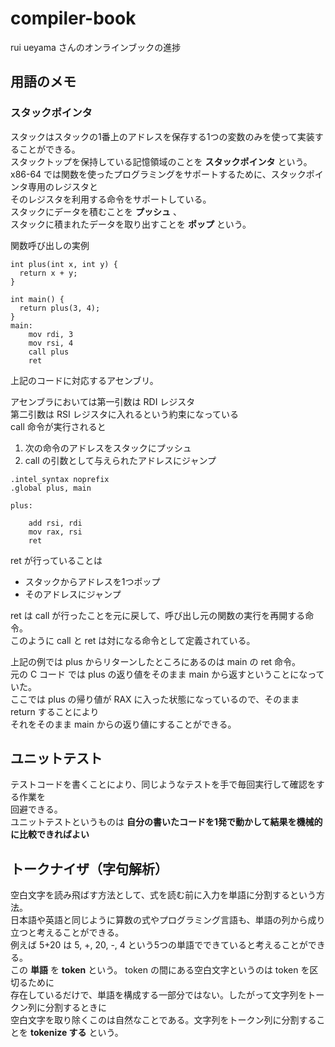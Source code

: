 # compiler-book
rui ueyama さんのオンラインブックの進捗

## 用語のメモ

### スタックポインタ

スタックはスタックの1番上のアドレスを保存する1つの変数のみを使って実装することができる。  
スタックトップを保持している記憶領域のことを __スタックポインタ__ という。  
x86-64 では関数を使ったプログラミングをサポートするために、スタックポインタ専用のレジスタと  
そのレジスタを利用する命令をサポートしている。  
スタックにデータを積むことを __プッシュ__ 、  
スタックに積まれたデータを取り出すことを __ポップ__  という。  

関数呼び出しの実例  

```
int plus(int x, int y) {
  return x + y;
}

int main() {
  return plus(3, 4);
}
main:
	mov rdi, 3
	mov rsi, 4
	call plus
	ret
```

上記のコードに対応するアセンブリ。  

アセンブラにおいては第一引数は RDI レジスタ  
第二引数は RSI レジスタに入れるという約束になっている  
call 命令が実行されると  

1. 次の命令のアドレスをスタックにプッシュ
2. call の引数として与えられたアドレスにジャンプ

```
.intel_syntax noprefix
.global plus, main

plus:

	add rsi, rdi
	mov rax, rsi
	ret
```

ret が行っていることは  

* スタックからアドレスを1つポップ
* そのアドレスにジャンプ

ret は call が行ったことを元に戻して、呼び出し元の関数の実行を再開する命令。  
このように call と ret は対になる命令として定義されている。  

上記の例では plus からリターンしたところにあるのは main の ret 命令。  
元の C コード では plus の返り値をそのまま main から返すということになっていた。  
ここでは plus の帰り値が RAX に入った状態になっているので、そのまま return することにより  
それをそのまま main からの返り値にすることができる。  


## ユニットテスト

テストコードを書くことにより、同じようなテストを手で毎回実行して確認をする作業を  
回避できる。  
ユニットテストというものは __自分の書いたコードを1発で動かして結果を機械的に比較できればよい__  


## トークナイザ（字句解析）

空白文字を読み飛ばす方法として、式を読む前に入力を単語に分割するという方法。  
日本語や英語と同じように算数の式やプログラミング言語も、単語の列から成り立つと考えることができる。  
例えば 5+20 は 5, +, 20, -, 4 という5つの単語でできていると考えることができる。  
この __単語__ を __token__ という。 token の間にある空白文字というのは token を区切るために  
存在しているだけで、単語を構成する一部分ではない。したがって文字列をトークン列に分割するときに  
空白文字を取り除くこのは自然なことである。文字列をトークン列に分割することを __tokenize する__ という。  
